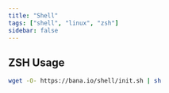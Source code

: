 ```yaml
---
title: "Shell"
tags: ["shell", "linux", "zsh"]
sidebar: false
---
```


## ZSH Usage

```sh
wget -O- https://bana.io/shell/init.sh | sh
```
